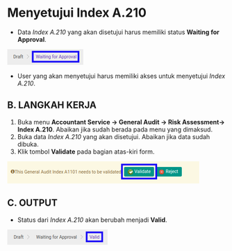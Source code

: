 # Menyetujui Index A.210

* Data *Index A.210* yang akan disetujui harus memiliki status **Waiting for Approval**.

![](../../../img/index-a210/status-waiting-for-approval.png)

* User yang akan menyetujui harus memiliki akses untuk menyetujui *Index A.210*.

## B. LANGKAH KERJA

1. Buka menu **Accountant Service -> General Audit -> Risk Assessment-> Index A.210**. Abaikan jika sudah berada pada menu yang dimaksud.
2. Buka data *Index A.210* yang akan disetujui. Abaikan jika data sudah dibuka.
3. Klik tombol **Validate** pada bagian atas-kiri form.

![](../../../img/index-a210/tombol-validate.png)

## C. OUTPUT

* Status dari *Index A.210* akan berubah menjadi **Valid**.

![](../../../img/index-a210/status-valid.png)
